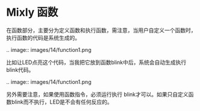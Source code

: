 # Mixly 函数
在函数部分，主要分为定义函数和执行函数，需注意，当用户自定义一个函数时，执行函数的代码是系统生成的。

.. image:: images/14/function1.png

比如让LED点亮这个代码，当我把它放到函数blink中后，系统会自动生成执行 blink代码。

.. image:: images/14/function1.png

另外需要注意，如果使用函数指令，必须运行执行 blink才可以。如果只自定义函数blink而不执行，LED是不会有任何反应的。